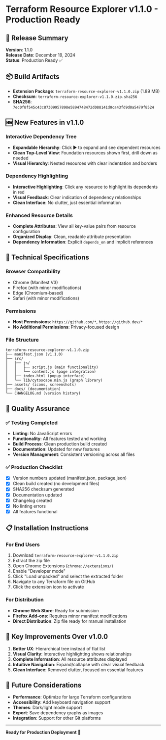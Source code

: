 # Terraform Resource Explorer v1.1.0 - Production Ready

## 🚀 Release Summary

**Version**: 1.1.0  
**Release Date**: December 19, 2024  
**Status**: Production Ready ✅

## 📦 Build Artifacts

- **Extension Package**: `terraform-resource-explorer-v1.1.0.zip` (1.89 MB)
- **Checksum**: `terraform-resource-explorer-v1.1.0.zip.sha256`
- **SHA256**: `7ec0f8f545c43c87309957898e5894748472d088141d0ca43fd9d0a5479f8524`

## 🆕 New Features in v1.1.0

### Interactive Dependency Tree
- **Expandable Hierarchy**: Click ▶ to expand and see dependent resources
- **Clean Top-Level View**: Foundation resources shown first, drill down as needed
- **Visual Hierarchy**: Nested resources with clear indentation and borders

### Dependency Highlighting
- **Interactive Highlighting**: Click any resource to highlight its dependents in red
- **Visual Feedback**: Clear indication of dependency relationships
- **Clean Interface**: No clutter, just essential information

### Enhanced Resource Details
- **Complete Attributes**: View all key-value pairs from resource configuration
- **Organized Display**: Clean, readable attribute presentation
- **Dependency Information**: Explicit `depends_on` and implicit references

## 🔧 Technical Specifications

### Browser Compatibility
- Chrome (Manifest V3)
- Firefox (with minor modifications)
- Edge (Chromium-based)
- Safari (with minor modifications)

### Permissions
- **Host Permissions**: `https://github.com/*`, `https://github.dev/*`
- **No Additional Permissions**: Privacy-focused design

### File Structure
```
terraform-resource-explorer-v1.1.0.zip
├── manifest.json (v1.1.0)
├── src/
│   ├── js/
│   │   ├── script.js (main functionality)
│   │   └── content.js (page integration)
│   ├── index.html (popup interface)
│   └── lib/cytoscape.min.js (graph library)
├── assets/ (icons, screenshots)
├── docs/ (documentation)
└── CHANGELOG.md (version history)
```

## 🧪 Quality Assurance

### ✅ Testing Completed
- **Linting**: No JavaScript errors
- **Functionality**: All features tested and working
- **Build Process**: Clean production build created
- **Documentation**: Updated for new features
- **Version Management**: Consistent versioning across all files

### ✅ Production Checklist
- [x] Version numbers updated (manifest.json, package.json)
- [x] Clean build created (no development files)
- [x] SHA256 checksum generated
- [x] Documentation updated
- [x] Changelog created
- [x] No linting errors
- [x] All features functional

## 📋 Installation Instructions

### For End Users
1. Download `terraform-resource-explorer-v1.1.0.zip`
2. Extract the zip file
3. Open Chrome Extensions (`chrome://extensions/`)
4. Enable "Developer mode"
5. Click "Load unpacked" and select the extracted folder
6. Navigate to any Terraform file on GitHub
7. Click the extension icon to activate

### For Distribution
- **Chrome Web Store**: Ready for submission
- **Firefox Add-ons**: Requires minor manifest modifications
- **Direct Distribution**: Zip file ready for manual installation

## 🎯 Key Improvements Over v1.0.0

1. **Better UX**: Hierarchical tree instead of flat list
2. **Visual Clarity**: Interactive highlighting shows relationships
3. **Complete Information**: All resource attributes displayed
4. **Intuitive Navigation**: Expand/collapse with clear visual feedback
5. **Clean Interface**: Removed clutter, focused on essential features

## 🔮 Future Considerations

- **Performance**: Optimize for large Terraform configurations
- **Accessibility**: Add keyboard navigation support
- **Themes**: Dark/light mode support
- **Export**: Save dependency graphs as images
- **Integration**: Support for other Git platforms

---

**Ready for Production Deployment** 🚀

